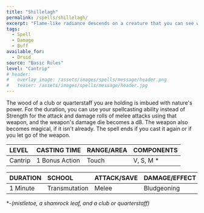 ```yaml
---
title: "Shillelagh"
permalink: /spells/shillelagh/
excerpt: "Flame-like radiance descends on a creature that you can see within range."
tags:
  - Spell
  - Damage
  - Buff
available_for:
  - Druid
source: "Basic Rules"
level: "Cantrip"
# header:
#   overlay_image: /assets/images/spells/message/header.png
#   teaser: /assets/images/spells/message/header.jpg
---
```


The wood of a club or quarterstaff you are holding is imbued with nature's power. For the duration, you can use your spellcasting ability instead of Strength for the attack and damage rolls of melee attacks using that weapon, and the weapon's damage die becomes a d8. The weapon also becomes magical, if it isn't already. The spell ends if you cast it again or if you let go of the weapon.

| LEVEL          | CASTING TIME   | RANGE/AREA     | COMPONENTS     |
| :------------- | :------------- | :------------- | :------------- |
| Cantrip        | 1 Bonus Action | Touch          | V, S, M *      |

| DURATION       | SCHOOL         | ATTACK/SAVE    | DAMAGE/EFFECT  |
| :------------- | :------------- | :------------- | :------------- |
| 1 Minute       | Transmutation  | Melee          | Bludgeoning    |

\*-*(mistletoe, a shamrock leaf, and a club or quarterstaff)*
